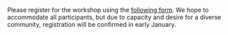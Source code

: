 Please register for the workshop using the [following form](https://forms.gle/Tsn9RSHPRQug587Y8).
We hope to accommodate all participants, but due to capacity and desire for a diverse community, 
registration will be confirmed in early January.
